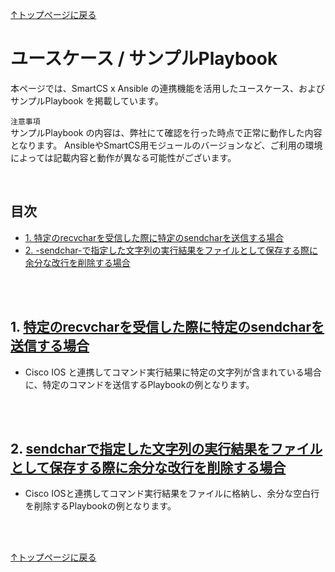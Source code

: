
[↑トップページに戻る](../README.md)
<br>
# ユースケース / サンプルPlaybook

本ページでは、SmartCS x Ansible の連携機能を活用したユースケース、およびサンプルPlaybook を掲載しています。  

`注意事項`  
サンプルPlaybook の内容は、弊社にて確認を行った時点で正常に動作した内容となります。
AnsibleやSmartCS用モジュールのバージョンなど、ご利用の環境によっては記載内容と動作が異なる可能性がございます。  

<br>

## 目次
- [1. 特定のrecvcharを受信した際に特定のsendcharを送信する場合](./playbook-example.md#1-特定のrecvcharを受信した際に特定のsendcharを送信する場合)
- [2. -sendchar-で指定した文字列の実行結果をファイルとして保存する際に余分な改行を削除する場合](./playbook-example.md#2-sendcharで指定した文字列の実行結果をファイルとして保存する際に余分な改行を削除する場合)

<br>
<br>

## 1. [特定のrecvcharを受信した際に特定のsendcharを送信する場合](./playbook-example/wait_specific_recvchar.md)

* Cisco IOS と連携してコマンド実行結果に特定の文字列が含まれている場合に、特定のコマンドを送信するPlaybookの例となります。

<br>
<br>

## 2. [sendcharで指定した文字列の実行結果をファイルとして保存する際に余分な改行を削除する場合](./playbook-example/convert_nl.md)

* Cisco IOSと連携してコマンド実行結果をファイルに格納し、余分な空白行を削除するPlaybookの例となります。

<br>
<br>

[↑トップページに戻る](../README.md)

